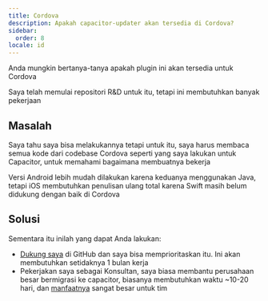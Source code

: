 ```yaml
---
title: Cordova
description: Apakah capacitor-updater akan tersedia di Cordova?
sidebar:
  order: 8
locale: id
---
```


Anda mungkin bertanya-tanya apakah plugin ini akan tersedia untuk Cordova

Saya telah memulai repositori R&D untuk itu, tetapi ini membutuhkan banyak pekerjaan

## Masalah

Saya tahu saya bisa melakukannya tetapi untuk itu, saya harus membaca semua kode dari codebase Cordova seperti yang saya lakukan untuk Capacitor, untuk memahami bagaimana membuatnya bekerja

Versi Android lebih mudah dilakukan karena keduanya menggunakan Java, tetapi iOS membutuhkan penulisan ulang total karena Swift masih belum didukung dengan baik di Cordova

## Solusi

Sementara itu inilah yang dapat Anda lakukan:

* [Dukung saya](https://githubcom/sponsors/riderx) di GitHub dan saya bisa memprioritaskan itu. Ini akan membutuhkan setidaknya 1 bulan kerja
* Pekerjakan saya sebagai Konsultan, saya biasa membantu perusahaan besar bermigrasi ke capacitor, biasanya membutuhkan waktu ~10-20 hari, dan [manfaatnya](https://ionicio/resources/articles/capacitor-vs-cordova-modern-hybrid-app-development) sangat besar untuk tim